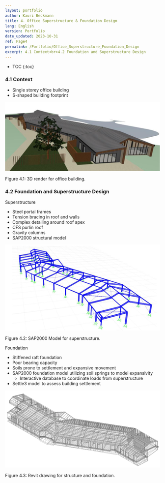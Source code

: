 ```yaml
---
layout: portfolio
author: Kauri Beckmann
title: 4. Office Superstructure & Foundation Design
lang: English
version: Portfolio
date_updated: 2023-10-31
ref: Page4
permalink: /Portfolio/Office_Superstructure_Foundation_Design
excerpt: 4.1 Context<br>4.2 Foundation and Superstructure Design
---
```


- TOC
{:toc}

### 4.1 Context
* Single storey office building
* S-shaped building footprint

![Figure_4-1](\assets\images\portfolio\Figure_4-1.PNG)
<figcaption>Figure 4.1: 3D render for office building.</figcaption>

### 4.2 Foundation and Superstructure Design
Superstructure
* Steel portal frames
* Tension bracing in roof and walls
* Complex detailing around roof apex
* CFS purlin roof
* Gravity columns
* SAP2000 structural model

![Figure_4-2](\assets\images\portfolio\Figure_4-2.PNG)
<figcaption>Figure 4.2: SAP2000 Model for superstructure.</figcaption>

Foundation
* Stiffened raft foundation
* Poor bearing capacity
* Soils prone to settlement and expansive movement
* SAP2000 foundation model utilizing soil springs to model expansivity
  * Interactive database to coordinate loads from superstructure
* Settle3 model to assess building settlement

![Figure_4-3](\assets\images\portfolio\Figure_4-3.PNG)
<figcaption>Figure 4.3: Revit drawing for structure and foundation.</figcaption>
